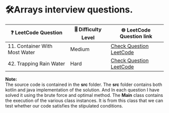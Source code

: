 # 🛠Arrays interview questions.

|❓ LeetCode Question|🎚 Difficulty Level| 🌐 LeetCode Question link|
|---|----|---|
|11. Container With Most Water|Medium|[Check Question LeetCode](https://leetcode.com/problems/container-with-most-water/)|
|42. Trapping Rain Water|Hard|[Check Question LeetCode](https://leetcode.com/problems/trapping-rain-water/)|

**Note:** <br>
The source code is contained in the **src** folder. The **src** folder contains both kotlin and java implementation
of the solution. And In each question I have solved it using the brute force and optimal method. The **Main** class contains 
the execution of the various class instances. It is from this class that we can test whether our code satisfies the stipulated 
conditions.